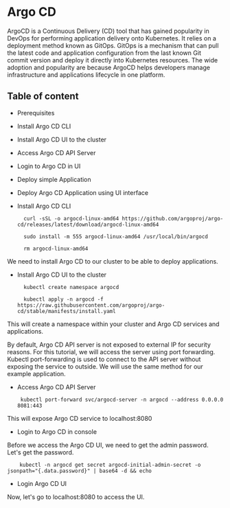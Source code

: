 
# Argo CD 

ArgoCD is a Continuous Delivery (CD) tool that has gained popularity in DevOps for performing application delivery onto Kubernetes. It relies on a deployment method known as GitOps. GitOps is a mechanism that can pull the latest code and application configuration from the last known Git commit version and deploy it directly into Kubernetes resources. The wide adoption and popularity are because ArgoCD helps developers manage infrastructure and applications lifecycle in one platform.



## Table of content

- Prerequisites
- Install Argo CD CLI
- Install Argo CD UI to the cluster
- Access Argo CD API Server
- Login to Argo CD in UI
- Deploy simple Application 
- Deploy Argo CD Application using UI interface


- Install Argo CD CLI

        curl -sSL -o argocd-linux-amd64 https://github.com/argoproj/argo-cd/releases/latest/download/argocd-linux-amd64 

        sudo install -m 555 argocd-linux-amd64 /usr/local/bin/argocd

        rm argocd-linux-amd64

We need to install Argo CD to our cluster to be able to deploy applications.

- Install Argo CD UI to the cluster

        kubectl create namespace argocd

        kubectl apply -n argocd -f https://raw.githubusercontent.com/argoproj/argo-cd/stable/manifests/install.yaml


This will create a namespace within your cluster and Argo CD services and applications.



By default, Argo CD API server is not exposed to external IP for security reasons. For this tutorial, we will access the server using port forwarding. Kubectl port-forwarding is used to connect to the API server without exposing the service to outside. We will use the same method for our example application.

-  Access Argo CD API Server

        kubectl port-forward svc/argocd-server -n argocd --address 0.0.0.0  8081:443


This will expose Argo CD service to localhost:8080


- Login to Argo CD in console

Before we access the Argo CD UI, we need to get the admin password. Let's get the password.


        kubectl -n argocd get secret argocd-initial-admin-secret -o jsonpath="{.data.password}" | base64 -d && echo

- Login Argo CD UI

Now, let's go to localhost:8080 to access the UI.
